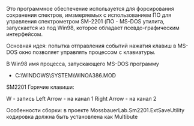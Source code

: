 Это программное обеспечение используется для форсирования сохранения спектров, имзмеряемых с использованием ПО 
для управления спектрометром SM-2201 (ПО - MS-DOS утилита, запускается из под Win98, которое обладает псевдо-графическим интерфейсом.

Основная идея: попытка отправления событий нажатия клавиш в MS-DOS окно позволяет управлять процессом с клавиатуры.

В Win98 имя процесса, запускающего MS-DOS программу 
- C:\WINDOWS\SYSTEM\WINOA386.MOD

SM2201 Горячие клавиши:

W - запись
Left Arrow - на канал 1
Right Arrow - на канал 2

Особенности сборки: в проекте MossbauerLab.Sm2201.ExtSaveUtility кодировка должна быть установлена как Multibute